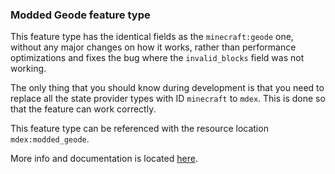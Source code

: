 

### Modded Geode feature type

This feature type has the identical fields as the `minecraft:geode` one,
without any major changes on how it works, rather than performance 
optimizations and fixes the bug where the `invalid_blocks` field was not working.

The only thing that you should know during 
development is that you need to replace all the 
state provider types with ID `minecraft` to `mdex`.
This is done so that the feature can work correctly.

This feature type can be referenced with the resource location `mdex:modded_geode`.

More info and documentation is located [here](https://minecraft.wiki/w/Amethyst_geode).